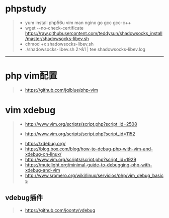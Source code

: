 # phpstudy

>- yum install php56u vim man nginx go gcc gcc-c++
>- wget --no-check-certificate https://raw.githubusercontent.com/teddysun/shadowsocks_install/master/shadowsocks-libev.sh
>- chmod +x shadowsocks-libev.sh
>- ./shadowsocks-libev.sh 2>&1 | tee shadowsocks-libev.log

---
# php vim配置
> * https://github.com/jqlblue/php-vim
# vim xdebug 
> * http://www.vim.org/scripts/script.php?script_id=2508
> - http://www.vim.org/scripts/script.php?script_id=1152
> * https://xdebug.org/
> * https://blog.box.com/blog/how-to-debug-php-with-vim-and-xdebug-on-linux/
> * http://www.vim.org/scripts/script.php?script_id=1929
> * https://mutelight.org/minimal-guide-to-debugging-php-with-xdebug-and-vim
> * http://www.sromero.org/wiki/linux/servicios/php/vim_debug_basics

## vdebug插件 
> * https://github.com/joonty/vdebug
